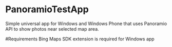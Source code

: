 # PanoramioTestApp
Simple universal app for Windows and Windows Phone that uses Panoramio API to show photos near selected map area.

#Requirements
Bing Maps SDK extension is required for Windows app
